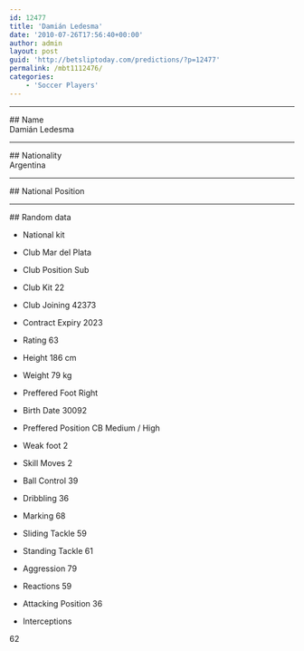 ```yaml
---
id: 12477
title: 'Damián Ledesma'
date: '2010-07-26T17:56:40+00:00'
author: admin
layout: post
guid: 'http://betsliptoday.com/predictions/?p=12477'
permalink: /mbt1112476/
categories:
    - 'Soccer Players'
---
```


- - - - - -

\## Name  
 Damián Ledesma

- - - - - -

\## Nationality  
 Argentina

- - - - - -

\## National Position

- - - - - -

\## Random data

- National kit
- Club
 Mar del Plata

- Club Position
 Sub

- Club Kit
 22

- Club Joining
 42373

- Contract Expiry
 2023

- Rating
 63

- Height
 186 cm

- Weight
 79 kg

- Preffered Foot
 Right

- Birth Date
 30092

- Preffered Position
 CB Medium / High

- Weak foot
 2

- Skill Moves
 2

- Ball Control
 39

- Dribbling
 36

- Marking
 68

- Sliding Tackle
 59

- Standing Tackle
 61

- Aggression
 79

- Reactions
 59

- Attacking Position
 36

- Interceptions

 62